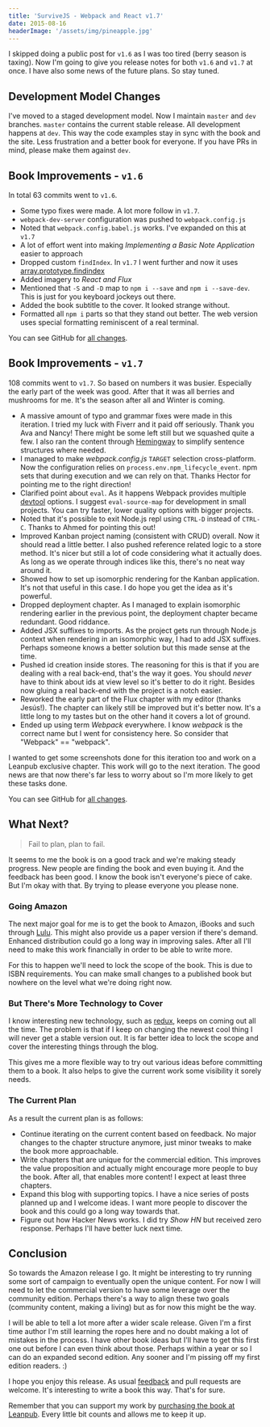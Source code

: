 ```yaml
---
title: 'SurviveJS - Webpack and React v1.7'
date: 2015-08-16
headerImage: '/assets/img/pineapple.jpg'
---
```


I skipped doing a public post for `v1.6` as I was too tired (berry season is taxing). Now I'm going to give you release notes for both `v1.6` and `v1.7` at once. I have also some news of the future plans. So stay tuned.

## Development Model Changes

I've moved to a staged development model. Now I maintain `master` and `dev` branches. `master` contains the current stable release. All development happens at `dev`. This way the code examples stay in sync with the book and the site. Less frustration and a better book for everyone. If you have PRs in mind, please make them against `dev`.

## Book Improvements - `v1.6`

In total 63 commits went to `v1.6`.

* Some typo fixes were made. A lot more follow in `v1.7`.
* `webpack-dev-server` configuration was pushed to `webpack.config.js`
* Noted that `webpack.config.babel.js` works. I've expanded on this at `v1.7`
* A lot of effort went into making *Implementing a Basic Note Application* easier to approach
* Dropped custom `findIndex`. In `v1.7` I went further and now it uses [array.prototype.findindex](https://www.npmjs.com/package/array.prototype.findindex)
* Added imagery to *React and Flux*
* Mentioned that `-S` and `-D` map to `npm i --save` and `npm i --save-dev`. This is just for you keyboard jockeys out there.
* Added the book subtitle to the cover. It looked strange without.
* Formatted all `npm i` parts so that they stand out better. The web version uses special formatting reminiscent of a real terminal.

You can see GitHub for [all changes](https://github.com/survivejs/webpack_react/compare/v1.5.0...v1.6.0).

## Book Improvements - `v1.7`

108 commits went to `v1.7`. So based on numbers it was busier. Especially the early part of the week was good. After that it was all berries and mushrooms for me. It's the season after all and Winter is coming.

* A massive amount of typo and grammar fixes were made in this iteration. I tried my luck with Fiverr and it paid off seriously. Thank you Ava and Nancy! There might be some left still but we squashed quite a few. I also ran the content through [Hemingway](http://www.hemingwayapp.com/) to simplify sentence structures where needed.
* I managed to make *webpack.config.js* `TARGET` selection cross-platform. Now the configuration relies on `process.env.npm_lifecycle_event`. npm sets that during execution and we can rely on that. Thanks Hector for pointing me to the right direction!
* Clarified point about `eval`. As it happens Webpack provides multiple [devtool](https://webpack.github.io/docs/configuration.html#devtool) options. I suggest `eval-source-map` for development in small projects. You can try faster, lower quality options with bigger projects.
* Noted that it's possible to exit Node.js repl using `CTRL-D` instead of `CTRL-C`. Thanks to Ahmed for pointing this out!
* Improved Kanban project naming (consistent with CRUD) overall. Now it should read a little better. I also pushed reference related logic to a store method. It's nicer but still a lot of code considering what it actually does. As long as we operate through indices like this, there's no neat way around it.
* Showed how to set up isomorphic rendering for the Kanban application. It's not that useful in this case. I do hope you get the idea as it's powerful.
* Dropped deployment chapter. As I managed to explain isomorphic rendering earlier in the previous point, the deployment chapter became redundant. Good riddance.
* Added JSX suffixes to imports. As the project gets run through Node.js context when rendering in an isomorphic way, I had to add JSX suffixes. Perhaps someone knows a better solution but this made sense at the time.
* Pushed id creation inside stores. The reasoning for this is that if you are dealing with a real back-end, that's the way it goes. You should *never* have to think about ids at view level so it's better to do it right. Besides now gluing a real back-end with the project is a notch easier.
* Reworked the early part of the Flux chapter with my editor (thanks Jesús!). The chapter can likely still be improved but it's better now. It's a little long to my tastes but on the other hand it covers a lot of ground.
* Ended up using term *Webpack* everywhere. I know *webpack* is the correct name but I went for consistency here. So consider that "Webpack" == "webpack".

I wanted to get some screenshots done for this iteration too and work on a Leanpub exclusive chapter. This work will go to the next iteration. The good news are that now there's far less to worry about so I'm more likely to get these tasks done.

You can see GitHub for [all changes](https://github.com/survivejs/webpack_react/compare/v1.6.0...v1.7.0).

## What Next?

> Fail to plan, plan to fail.

It seems to me the book is on a good track and we're making steady progress. New people are finding the book and even buying it. And the feedback has been good. I know the book isn't everyone's piece of cake. But I'm okay with that. By trying to please everyone you please none.

### Going Amazon

The next major goal for me is to get the book to Amazon, iBooks and such through [Lulu](https://www.lulu.com/). This might also provide us a paper version if there's demand. Enhanced distribution could go a long way in improving sales. After all I'll need to make this work financially in order to be able to write more.

For this to happen we'll need to lock the scope of the book. This is due to ISBN requirements. You can make small changes to a published book but nowhere on the level what we're doing right now.

### But There's More Technology to Cover

I know interesting new technology, such as [redux](http://redux.js.org/), keeps on coming out all the time. The problem is that if I keep on changing the newest cool thing I will never get a stable version out. It is far better idea to lock the scope and cover the interesting things through the blog.

This gives me a more flexible way to try out various ideas before committing them to a book. It also helps to give the current work some visibility it sorely needs.

### The Current Plan

As a result the current plan is as follows:

* Continue iterating on the current content based on feedback. No major changes to the chapter structure anymore, just minor tweaks to make the book more approachable.
* Write chapters that are unique for the commercial edition. This improves the value proposition and actually might encourage more people to buy the book. After all, that enables more content! I expect at least three chapters.
* Expand this blog with supporting topics. I have a nice series of posts planned up and I welcome ideas. I want more people to discover the book and this could go a long way towards that.
* Figure out how Hacker News works. I did try *Show HN* but received zero response. Perhaps I'll have better luck next time.

## Conclusion

So towards the Amazon release I go. It might be interesting to try running some sort of campaign to eventually open the unique content. For now I will need to let the commercial version to have some leverage over the community edition. Perhaps there's a way to align these two goals (community content, making a living) but as for now this might be the way.

I will be able to tell a lot more after a wider scale release. Given I'm a first time author I'm still learning the ropes here and no doubt making a lot of mistakes in the process. I have other book ideas but I'll have to get this first one out before I can even think about those. Perhaps within a year or so I can do an expanded second edition. Any sooner and I'm pissing off my first edition readers. :)

I hope you enjoy this release. As usual [feedback](https://github.com/survivejs/webpack_react/issues) and pull requests are welcome. It's interesting to write a book this way. That's for sure.

Remember that you can support my work by [purchasing the book at Leanpub](https://leanpub.com/survivejs_webpack_react). Every little bit counts and allows me to keep it up.
